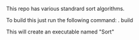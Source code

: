 This repo has various standrard sort algorithms.

To build this just run the following command:
. build

This will create an executable named "Sort"
